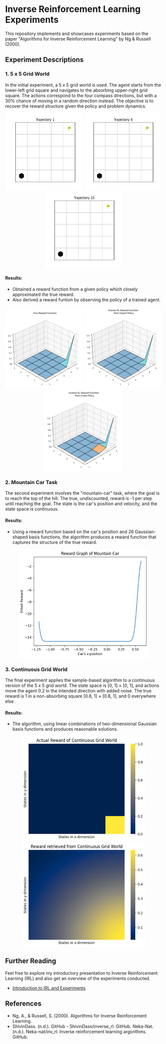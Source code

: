 # Inverse Reinforcement Learning Experiments

This repository implements and showcases experiments based on the paper "Algorithms for Inverse Reinforcement Learning" by Ng & Russell (2000).

## Experiment Descriptions

### 1. 5 x 5 Grid World

In the initial experiment, a 5 x 5 grid world is used. The agent starts from the lower-left grid square and navigates to the absorbing upper-right grid square. The actions correspond to the four compass directions, but with a 30% chance of moving in a random direction instead. The objective is to recover the reward structure given the policy and problem dynamics.

<p align="center">
  <img src="Results/Discrete%20Grid%20World/Agent%20Trajectory%2001.gif" width="248" />
  <img src="Results/Discrete%20Grid%20World/Agent%20Trajectory%2008.gif" width="248" />
  <img src="Results/Discrete%20Grid%20World/Agent%20Trajectory%2015.gif" width="248" />
</p>

#### Results:
- Obtained a reward function from a given policy which closely approximated the true reward.
- Also derived a reward funtion by observing the policy of a trained agent.

<p align="center">
  <img src="Results/Discrete%20Grid%20World/True%20Reward%20Function.png" width="250" heigth="250" />
  <img src="Results/Discrete%20Grid%20World/Reward%20Function%20obtained%20from%20Expert.png" width="250" heigth="250" />
  <img src="Results/Discrete%20Grid%20World/Reward%20Function%20obtained%20from%20given%20policy.png" width="250" heigth="250" />
</p>

### 2. Mountain Car Task

The second experiment involves the "mountain-car" task, where the goal is to reach the top of the hill. The true, undiscounted, reward is -1 per step until reaching the goal. The state is the car's position and velocity, and the state space is continuous.

#### Results:
- Using a reward function based on the car's position and 26 Gaussian-shaped basis functions, the algorithm produces a reward function that captures the structure of the true reward.

<p align="center">
  <img src="Results/Mountain%20Car/Obtained%20Reward%20Function%20from%20IRL%20%5BMountain%20Car%5D.png" alt="Obtained Reward Function" width="420" height="350">
</p>

### 3. Continuous Grid World

The final experiment applies the sample-based algorithm to a continuous version of the 5 x 5 grid world. The state space is [0, 1] × [0, 1], and actions move the agent 0.2 in the intended direction with added noise. The true reward is 1 in a non-absorbing square [0.8, 1] × [0.8, 1], and 0 everywhere else.

#### Results:
- The algorithm, using linear combinations of two-dimensional Gaussian basis functions and produces reasonable solutions.

<p align="center">
  <img src="Results/Continuous%20Grid%20World/Actual%20Reward%20Function%20%5BContinous%20Grid%20World%5D.png" width="400" />
  <img src="Results/Continuous%20Grid%20World/Obtained%20Reward%20Function%20%5BContinous%20Grid%20World%5D.png" width="400" />
</p>


## Further Reading

Feel free to explore my introductory presentation to Inverse Reinforcement Learning (IRL) and also get an overview of the experiments conducted.

- [Introduction to IRL and Experiments](Docs/Inverse%20Reinforcement%20Learning%20Introduction.pdf)


## References

- Ng, A., & Russell, S. (2000). Algorithms for Inverse Reinforcement Learning.
- ShivinDass. (n.d.). GitHub - ShivinDass/inverse_rl. GitHub.
Neka-Nat. (n.d.). Neka-nat/inv_rl: Inverse reinforcement learning argorithms. GitHub.
